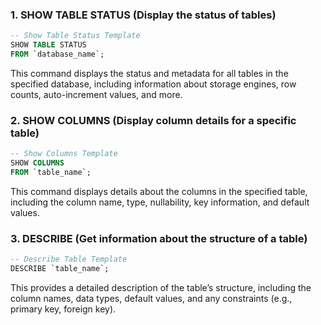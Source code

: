 ### 1. **SHOW TABLE STATUS** (Display the status of tables)

```sql
-- Show Table Status Template
SHOW TABLE STATUS
FROM `database_name`;
```

This command displays the status and metadata for all tables in the specified database, including information about storage engines, row counts, auto-increment values, and more.

### 2. **SHOW COLUMNS** (Display column details for a specific table)

```sql
-- Show Columns Template
SHOW COLUMNS
FROM `table_name`;
```

This command displays details about the columns in the specified table, including the column name, type, nullability, key information, and default values.

### 3. **DESCRIBE** (Get information about the structure of a table)

```sql
-- Describe Table Template
DESCRIBE `table_name`;
```

This provides a detailed description of the table’s structure, including the column names, data types, default values, and any constraints (e.g., primary key, foreign key).
